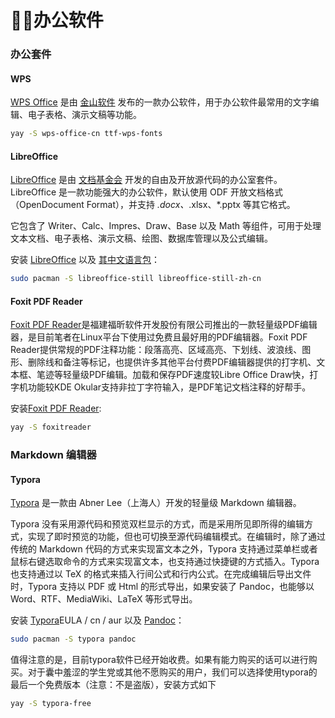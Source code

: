 #  👩‍💻办公软件

### 办公套件

#### WPS

[WPS Office](https://www.wps.cn/) 是由 [金山软件](https://www.kingsoft.com/) 发布的一款办公软件，用于办公软件最常用的文字编辑、电子表格、演示文稿等功能。

```bash
yay -S wps-office-cn ttf-wps-fonts
```

#### LibreOffice

[LibreOffice](https://zh-cn.libreoffice.org/) 是由 [文档基金会](https://www.documentfoundation.org/) 开发的自由及开放源代码的办公室套件。LibreOffice 是一款功能强大的办公软件，默认使用 ODF 开放文档格式（OpenDocument Format），并支持 *.docx、*.xlsx、*.pptx 等其它格式。

它包含了 Writer、Calc、Impres、Draw、Base 以及 Math 等组件，可用于处理文本文档、电子表格、演示文稿、绘图、数据库管理以及公式编辑。

安装 [LibreOffice](https://archlinux.org/packages/extra/x86_64/libreoffice-still/) 以及 [其中文语言包](https://archlinux.org/packages/extra/any/libreoffice-still-zh-cn/)：

```bash 
sudo pacman -S libreoffice-still libreoffice-still-zh-cn
```

#### Foxit PDF Reader

[Foxit PDF Reader](https://www.foxitsoftware.com/products/pdf-reader/)是福建福昕软件开发股份有限公司推出的一款轻量级PDF编辑器，是目前笔者在Linux平台下使用过免费且最好用的PDF编辑器。Foxit PDF Reader提供常规的PDF注释功能：段落高亮、区域高亮、下划线、波浪线、图形、删除线和备注等标记，也提供许多其他平台付费PDF编辑器提供的打字机、文本框、笔迹等轻量级PDF编辑。加载和保存PDF速度较Libre Office Draw快，打字机功能较KDE Okular支持非拉丁字符输入，是PDF笔记文档注释的好帮手。

安装[Foxit PDF Reader](https://aur.archlinux.org/packages/foxitreader/):

```bash
yay -S foxitreader
```

### Markdown 编辑器

#### Typora

[Typora](https://typora.io/) 是一款由 Abner Lee（上海人）开发的轻量级 Markdown 编辑器。

Typora 没有采用源代码和预览双栏显示的方式，而是采用所见即所得的编辑方式，实现了即时预览的功能，但也可切换至源代码编辑模式。在编辑时，除了通过传统的 Markdown 代码的方式来实现富文本之外，Typora 支持通过菜单栏或者鼠标右键选取命令的方式来实现富文本，也支持通过快捷键的方式插入。Typora 也支持通过以 TeX 的格式来插入行间公式和行内公式。在完成编辑后导出文件时，Typora 支持以 PDF 或 Html 的形式导出，如果安装了 Pandoc，也能够以 Word、RTF、MediaWiki、LaTeX 等形式导出。

安装 [Typora](https://aur.archlinux.org/packages/typora/)EULA / cn / aur 以及 [Pandoc](https://archlinux.org/packages/community/x86_64/pandoc/)：

```bash
sudo pacman -S typora pandoc 
```

值得注意的是，目前typora软件已经开始收费。如果有能力购买的话可以进行购买。对于囊中羞涩的学生党或其他不愿购买的用户，我们可以选择使用typora的最后一个免费版本（注意：不是盗版），安装方式如下

```bash
yay -S typora-free
```

# 
